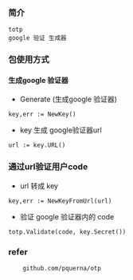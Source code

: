 ### 简介
```
totp
google 验证 生成器
```

### 包使用方式

#### 生成google 验证器
* Generate (生成google 验证器)
```
key,err := NewKey()
```

* key 生成 google验证器url
```
url := key.URL()
```


### 通过url验证用户code
* url 转成 key
```
key,err := NewKeyFromUrl(url)
```

* 验证 google 验证器内的 code
```
totp.Validate(code, key.Secret())
```


### refer
```
	github.com/pquerna/otp
```